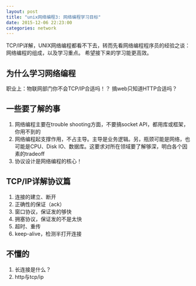 ```yaml
---
layout: post
title: "unix网络编程3: 网络编程学习目标"
date: 2015-12-06 22:23:00
categories: network
---
```


TCP/IP详解，UNIX网络编程都看不下去，转而先看网络编程程序员的经验之谈：
网络编程的组成，以及学习重点。
希望接下来的学习能更高效。

## 为什么学习网络编程

职业上：物联网部门你不会TCP/IP合适吗！？ 搞web只知道HTTP合适吗？

## 一些要了解的事

1. 网络编程主要在trouble shooting方面，不要搞socket API，都用库或框架，你用不到的
2. 网络编程起支撑作用，不占主导。主导是业务逻辑。另，瓶颈可能是网络，也可能是CPU、Disk IO、数据库。这要求对所在领域要了解够深，明白各个因素的tradeoff
3. 协议设计是网络编程的核心！

## TCP/IP详解协议篇

1. 连接的建立、断开
2. 正确性的保证（ack）
2. 窗口协议，保证发的够快
3. 拥塞协议，保证发的不是太快
4. 超时、重传
5. keep-alive，检测半打开连接

## 不懂的

1. 长连接是什么？
2. http与tcp/ip